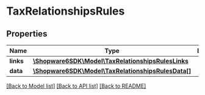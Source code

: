 # TaxRelationshipsRules

## Properties
Name | Type | Description | Notes
------------ | ------------- | ------------- | -------------
**links** | [**\Shopware6SDK\Model\TaxRelationshipsRulesLinks**](TaxRelationshipsRulesLinks.md) |  | [optional] 
**data** | [**\Shopware6SDK\Model\TaxRelationshipsRulesData[]**](TaxRelationshipsRulesData.md) |  | [optional] 

[[Back to Model list]](../../README.md#documentation-for-models) [[Back to API list]](../../README.md#documentation-for-api-endpoints) [[Back to README]](../../README.md)

